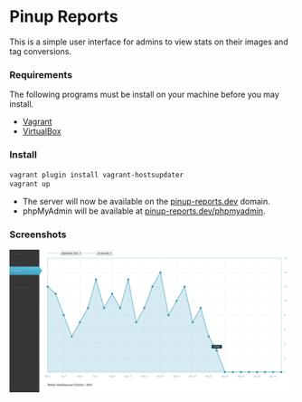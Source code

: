 # Pinup Reports

This is a simple user interface for admins to view stats on their images and tag conversions.

### Requirements

The following programs must be install on your machine before you may install.

- [Vagrant](https://www.vagrantup.com/downloads.html)
- [VirtualBox](https://www.virtualbox.org/wiki/Downloads)

### Install

```bash
vagrant plugin install vagrant-hostsupdater
vagrant up
```

- The server will now be available on the [pinup-reports.dev](http://pinup-reports.dev/) domain.
- phpMyAdmin will be available at [pinup-reports.dev/phpmyadmin](http://pinup-reports.dev/phpmyadmin).

### Screenshots

![](screenshots/screenshot_001.png)